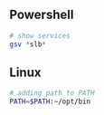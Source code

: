 ## Powershell

```powershell
# show services
gsv *slb*
```

## Linux

```bash
# adding path to PATH
PATH=$PATH:~/opt/bin
```